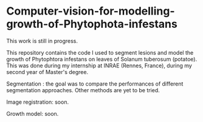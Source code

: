 # Computer-vision-for-modelling-growth-of-Phytophota-infestans

This work is still in progress.

This repository contains the code I used to segment lesions and model the growth of Phytophtora infestans on leaves of Solanum tuberosum (potatoe). This was done during my internship at INRAE (Rennes, France), during my second year of Master's degree.

Segmentation : the goal was to compare the performances of different segmentation approaches. Other methods are yet to be tried.

Image registration: soon.

Growth model: soon.
